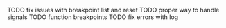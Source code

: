 TODO fix issues with breakpoint list and reset
TODO proper way to handle signals
TODO function breakpoints
TODO fix errors with log
